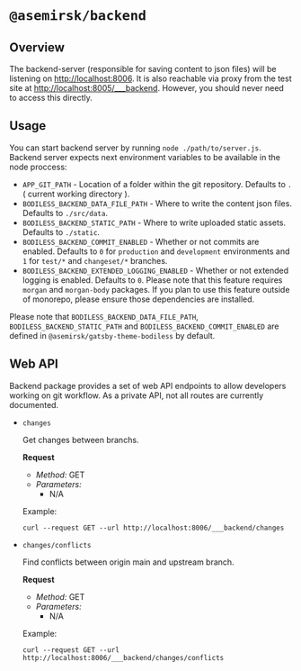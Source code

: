 # `@asemirsk/backend`

## Overview
The backend-server (responsible for saving content to json files) will be listening on [http://localhost:8006](http://localhost:8006). It is also reachable via proxy from the test site at [http://localhost:8005/___backend](http://localhost:8005/___backend). However, you should never need to access this directly.

## Usage
You can start backend server by running `node ./path/to/server.js`. Backend server expects next environment variables to be available in the node proccess:

* `APP_GIT_PATH` - Location of a folder within the git repository. Defaults to `.` ( current working directory ).
* `BODILESS_BACKEND_DATA_FILE_PATH` - Where to write the content json files. Defaults to `./src/data`.
* `BODILESS_BACKEND_STATIC_PATH` - Where to write uploaded static assets. Defaults to `./static`.
* `BODILESS_BACKEND_COMMIT_ENABLED` - Whether or not commits are enabled. Defaults to `0` for `production` and `development` environments and `1` for `test/*` and `changeset/*` branches.
* `BODILESS_BACKEND_EXTENDED_LOGGING_ENABLED` - Whether or not extended logging is enabled. Defaults to `0`. Please note that this feature requires `morgan` and `morgan-body` packages. If you plan to use this feature outside of monorepo, please ensure those dependencies are installed.

Please note that `BODILESS_BACKEND_DATA_FILE_PATH`, `BODILESS_BACKEND_STATIC_PATH` and `BODILESS_BACKEND_COMMIT_ENABLED` are defined in `@asemirsk/gatsby-theme-bodiless` by default.

## Web API

Backend package provides a set of web API endpoints to allow developers working on git workflow. As a private API, not all routes are currently documented.

- ```changes```
 
  Get changes between branchs.
 
  **Request**
  - *Method:* GET
  - *Parameters:*
    - N/A
  
  Example:
    ```
    curl --request GET --url http://localhost:8006/___backend/changes
    ```

- ```changes/conflicts```

  Find conflicts between origin main and upstream branch.

  **Request**
  - *Method:* GET
  - *Parameters:*
    - N/A


  Example:
    ```
    curl --request GET --url http://localhost:8006/___backend/changes/conflicts
    ```

